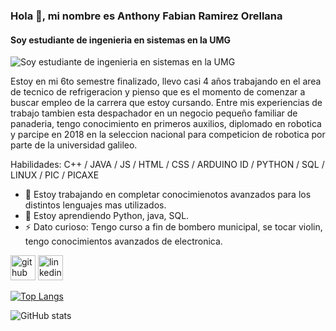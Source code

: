 ### Hola 👋, mi nombre es Anthony Fabian Ramirez Orellana
#### Soy estudiante de ingenieria en sistemas en la UMG
![Soy estudiante de ingenieria en sistemas en la UMG](https://github.com/tony0001234/tony0001234.git)

Estoy en mi 6to semestre finalizado, llevo casi 4 años trabajando en el area de tecnico de refrigeracion y pienso que es el momento de comenzar a buscar empleo de la carrera que estoy cursando.
Entre mis experiencias de trabajo tambien esta despachador en un negocio pequeño familiar de panaderia, tengo conocimiento en primeros auxilios, diplomado en robotica y parcipe en 2018 en la seleccion nacional para competicion de robotica por parte de la universidad galileo.

Habilidades: C++ / JAVA / JS / HTML / CSS / ARDUINO ID / PYTHON / SQL / LINUX / PIC / PICAXE

- 🔭 Estoy trabajando en completar conocimienotos avanzados para los distintos lenguajes mas utilizados. 
- 🌱 Estoy aprendiendo Python, java, SQL. 
- ⚡ Dato curioso: Tengo curso a fin de bombero municipal, se tocar violin, tengo conocimientos avanzados de electronica. 


[<img src='https://cdn.jsdelivr.net/npm/simple-icons@3.0.1/icons/github.svg' alt='github' height='40'>](https://github.com/tony0001234)  [<img src='https://cdn.jsdelivr.net/npm/simple-icons@3.0.1/icons/linkedin.svg' alt='linkedin' height='40'>](https://www.linkedin.com/in/anthony-ramirez-7624691b5/)  

[![Top Langs](https://github-readme-stats.vercel.app/api/top-langs/?username=tony0001234)](https://github.com/anuraghazra/github-readme-stats)

![GitHub stats](https://github-readme-stats.vercel.app/api?username=tony0001234&show_icons=true&count_private=true)  


<!--
**tony0001234/tony0001234** is a ✨ _special_ ✨ repository because its `README.md` (this file) appears on your GitHub profile.

Here are some ideas to get you started:

- 🔭 I’m currently working on ...
- 🌱 I’m currently learning ...
- 👯 I’m looking to collaborate on ...
- 🤔 I’m looking for help with ...
- 💬 Ask me about ...
- 📫 How to reach me: ...
- 😄 Pronouns: ...
- ⚡ Fun fact: ...
-->
